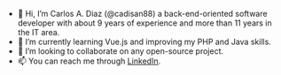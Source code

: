 - 👋 Hi, I’m Carlos A. Diaz (@cadisan88) a back-end-oriented software developer with about 9 years of experience and more than 11 years in the IT area.
- 🌱 I’m currently learning Vue.js and improving my PHP and Java skills.
- 💞️ I’m looking to collaborate on any open-source project.
- 📫 You can reach me through [LinkedIn](https://www.linkedin.com/in/carlos-andres-diaz).

<!---
cadisan88/cadisan88 is a ✨ special ✨ repository because its `README.md` (this file) appears on your GitHub profile.
You can click the Preview link to take a look at your changes.
--->
